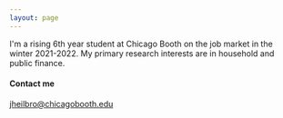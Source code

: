 ```yaml
---
layout: page
---
```


I'm a rising 6th year student at Chicago Booth on the job market in the winter 2021-2022. My primary research interests are in household and public finance. 

#### Contact me

[jheilbro@chicagobooth.edu](mailto:jheilbro@chicagobooth.edu)
